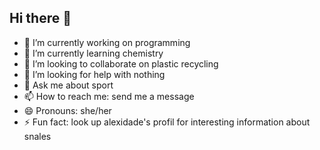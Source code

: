 ## Hi there 👋

- 🔭 I’m currently working on programming
- 🌱 I’m currently learning chemistry
- 👯 I’m looking to collaborate on plastic recycling
- 🤔 I’m looking for help with nothing
- 💬 Ask me about sport
- 📫 How to reach me: send me a message
- 😄 Pronouns: she/her
- ⚡ Fun fact: look up alexidade's profil for interesting information about snales

